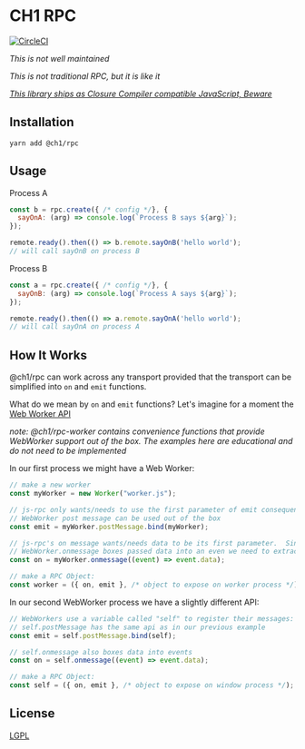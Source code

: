 # CH1 RPC

[![CircleCI](https://circleci.com/gh/bennett000/ch1-rpc.svg?style=svg)](https://circleci.com/gh/bennett000/ch1-rpc)

_This is not well maintained_

_This is not traditional RPC, but it is like it_

[_This library ships as Closure Compiler compatible JavaScript, Beware_](https://gist.github.com/bennett000/a26dfc8cf15e5d97139e41b0711f3fe0#file-the-case-for-shipping-ts-as-ts-md 'Why Ship TS as TS')

## Installation

`yarn add @ch1/rpc`

## Usage

Process A

```js
const b = rpc.create({ /* config */}, {
  sayOnA: (arg) => console.log(`Process B says ${arg}`);
});

remote.ready().then(() => b.remote.sayOnB('hello world');
// will call sayOnB on process B
```

Process B

```js
const a = rpc.create({ /* config */}, {
  sayOnB: (arg) => console.log(`Process A says ${arg}`);
});

remote.ready().then(() => a.remote.sayOnA('hello world');
// will call sayOnA on process A
```

## How It Works

@ch1/rpc can work across any transport provided that the transport can be
simplified into `on` and `emit` functions.

What do we mean by `on` and `emit` functions? Let's imagine for a moment the
[Web Worker API](https://developer.mozilla.org/en-US/docs/Web/API/Web_Workers_API/Using_web_workers 'MDN: Using Web Workers')

_note: @ch1/rpc-worker contains convenience functions that provide WebWorker support out
of the box. The examples here are educational and *do not* need to be
implemented_

In our first process we might have a Web Worker:

```js
// make a new worker
const myWorker = new Worker("worker.js");

// js-rpc only wants/needs to use the first parameter of emit consequently the
// WebWorker post message can be used out of the box
const emit = myWorker.postMessage.bind(myWorker);

// js-rpc's on message wants/needs data to be its first parameter.  Since
// WebWorker.onmessage boxes passed data into an even we need to extract it
const on = myWorker.onmessage((event) => event.data);

// make a RPC Object:
const worker = ({ on, emit }, /* object to expose on worker process */);
```

In our second WebWorker process we have a slightly different API:

```js
// WebWorkers use a variable called "self" to register their messages:
// self.postMessage has the same api as in our previous example
const emit = self.postMessage.bind(self);

// self.onmessage also boxes data into events
const on = self.onmessage((event) => event.data);

// make a RPC Object:
const self = ({ on, emit }, /* object to expose on window process */);
```

## License

[LGPL](./LICENSE 'Lesser GNU Public License')
